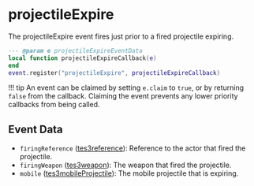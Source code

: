 # projectileExpire

The projectileExpire event fires just prior to a fired projectile expiring.

```lua
--- @param e projectileExpireEventData
local function projectileExpireCallback(e)
end
event.register("projectileExpire", projectileExpireCallback)
```

!!! tip
	An event can be claimed by setting `e.claim` to `true`, or by returning `false` from the callback. Claiming the event prevents any lower priority callbacks from being called.

## Event Data

* `firingReference` ([tes3reference](../../types/tes3reference)): Reference to the actor that fired the projectile.
* `firingWeapon` ([tes3weapon](../../types/tes3weapon)): The weapon that fired the projectile.
* `mobile` ([tes3mobileProjectile](../../types/tes3mobileProjectile)): The mobile projectile that is expiring.

